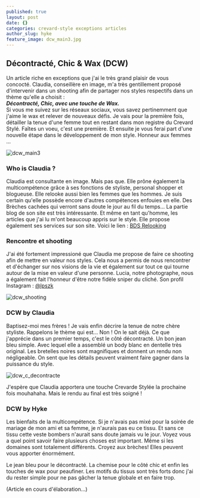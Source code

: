 ```yaml
---
published: true
layout: post
date: {}
categories: crevard-style exceptions articles
author_slug: hyke
feature_image: dcw_main3.jpg
---
```

## Décontracté, Chic & Wax (DCW)

Un article riche en exceptions que j'ai le très grand plaisir de vous concocté. Claudia, conseillère en image, m'a très gentillement proposé d'intervenir dans un shooting afin de partager nos styles respectifs dans un thème qu'elle a choisit :  
***Décontracté, Chic, avec une touche de Wax.***  
Si vous me suivez sur les réseaux sociaux, vous savez pertinemment que j'aime le wax et relever de nouveaux défis. Je vais pour la première fois, détailler la tenue d'une femme tout en restant dans mon registre du Crevard Stylé. Faîtes un voeu, c'est une première. Et ensuite je vous ferai part d'une nouvelle étape dans le développement de mon style. Honneur aux femmes ... 

![dcw_main3]({{site.url}}/{{site.baseurl}}img/dcw_main3.jpg)

### Who is Claudia ?

Claudia est consultante en image. Mais pas que. Elle prône également la multicompétence grâce à ses fonctions de styliste, personal shopper et blogueuse. Elle relooke aussi bien les femmes que les hommes. Je suis certain qu'elle possède encore d'autres compétences enfouies en elle. Des Brèches cachées qui verront sans doute le jour au fil du temps... La partie blog de son site est très intéressante. Et même en tant qu'homme, les articles que j'ai lu m'ont beaucoup appris sur le style. Elle propose également ses services sur son site. Voici le lien : [BDS Relooking](https://www.bds-relooking.com) 

### Rencontre et shooting

J'ai été fortement impressioné que Claudia me propose de faire ce shooting afin de mettre en valeur nos styles. Cela nous a permis de nous rencontrer et d'échanger sur nos visions de la vie et également sur tout ce qui tourne autour de la mise en valeur d'une personne. Lucia, notre photographe, nous a également fait l'honneur d'être notre fidèle sniper du cliché. Son profil Instagram : [@lpszk](https://www.instagram.com/lpszk)

![dcw_shooting]({{site.url}}/{{site.baseurl}}img/dcw_shooting.jpg)

### DCW by Claudia

Baptisez-moi mes frères ! Je vais enfin décrire la tenue de notre chère styliste. Rappelons le thème qui est... Non ! On le sait déjà. Ce que j'apprécie dans un premier temps, c'est le côté décontracté. Un bon jean bleu simple. Avec lequel elle a assemblé un body blanc en dentelle très original. Les bretelles noires sont magnifiques et donnent un rendu non négligeable. On sent que les détails peuvent vraiment faire gagner dans la puissance du style.

![dcw_c_decontracte]({{site.url}}/{{site.baseurl}}img/dcw_c_decontracte.jpg)


J'espère que Claudia apportera une touche Crevarde Stylée la prochaine fois mouhahaha. Mais le rendu au final est très soigné !

### DCW by Hyke

Les bienfaits de la multicompétence. Si je n'avais pas mixé pour la soirée de mariage de mon ami et sa femme, je n'aurais pas eu ce tissu. Et sans ce tissu cette veste bombers n'aurait sans doute jamais vu le jour. Voyez vous a quel point savoir faire plusieurs choses est important. Même si les domaines sont totalement différents. Croyez aux brèches! Elles peuvent vous apporter énormément. 

Le jean bleu pour le décontracté. La chemise pour le côté chic et enfin les touches de wax pour peaufiner. Les motifs du tissus sont très forts donc j'ai du rester simple pour ne pas gâcher la tenue globale et en faire trop.

(Article en cours d'élaboration...)
